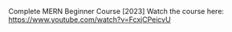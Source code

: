 Complete MERN Beginner Course [2023]
Watch the course here: https://www.youtube.com/watch?v=FcxjCPeicvU
